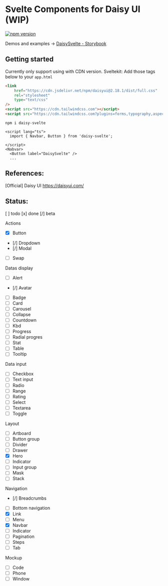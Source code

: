 # Svelte Components for Daisy UI (WIP)

[![npm version](https://badge.fury.io/js/daisy-svelte.svg)](https://badge.fury.io/js/daisy-svelte)

Demos and examples -> [DaisySvelte - Storybook](https://walker-walks.github.io/daisy-svelte/)

## Getting started

Currently only support using with CDN version.
Sveltekit: Add those tags below to your `app.html`

```html
<link
	href="https://cdn.jsdelivr.net/npm/daisyui@2.18.1/dist/full.css"
	rel="stylesheet"
	type="text/css"
/>
<script src="https://cdn.tailwindcss.com"></script>
<script src="https://cdn.tailwindcss.com?plugins=forms,typography,aspect-ratio,line-clamp"></script>
```

```terminal
npm i daisy-svelte
```

```svelte
<script lang="ts">
  import { Navbar, Button } from 'daisy-svelte';

</script>
<Nabvar>
  <Button label="DaisySvelte" />
  ...
```

## References:

[Official] Daisy UI https://daisyui.com/

## Status:

[ ] todo
[x] done
[/] beta

Actions

-   [x] Button
-   [/] Dropdown
-   [/] Modal
-   [ ] Swap

Datas display

-   [ ] Alert
-   [/] Avatar
-   [ ] Badge
-   [ ] Card
-   [ ] Carousel
-   [ ] Collapse
-   [ ] Countdown
-   [ ] Kbd
-   [ ] Progress
-   [ ] Radial progres
-   [ ] Stat
-   [ ] Table
-   [ ] Tooltip

Data input

-   [ ] Checkbox
-   [ ] Text input
-   [ ] Radio
-   [ ] Range
-   [ ] Rating
-   [ ] Select
-   [ ] Textarea
-   [ ] Toggle

Layout

-   [ ] Artboard
-   [ ] Button group
-   [ ] Divider
-   [ ] Drawer
-   [x] Hero
-   [ ] Indicator
-   [ ] Input group
-   [ ] Mask
-   [ ] Stack

Navigation

-   [/] Breadcrumbs
-   [ ] Bottom navigation
-   [x] Link
-   [ ] Menu
-   [x] Navbar
-   [ ] Indicator
-   [ ] Pagination
-   [ ] Steps
-   [ ] Tab

Mockup

-   [ ] Code
-   [ ] Phone
-   [ ] Window
